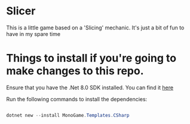 # Slicer
This is a little game based on a 'Slicing' mechanic. It's just a bit of fun to have in my spare time

# Things to install if you're going to make changes to this repo.
Ensure that you have the .Net 8.0 SDK installed. You can find it [here](https://dotnet.microsoft.com/download/dotnet/8.0)

Run the following commands to install the dependencies:
```powershell

dotnet new --install MonoGame.Templates.CSharp
```